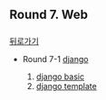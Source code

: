 ## Round 7. Web

#####

[뒤로가기](/README.md)

- Round 7-1 [django](/web/django/README.md)


	1. [django basic](/web/django/basic/README.md)
	2. [django template](/web/django/template/README.md)


